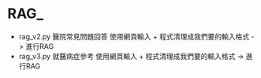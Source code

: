 # RAG_
- rag_v2.py 醫院常見問題回答    使用網頁輸入 + 程式清理成我們要的輸入格式 -> 進行RAG
- rag_v3.py 就醫病症參考        使用網頁輸入 + 程式清理成我們要的輸入格式 -> 進行RAG